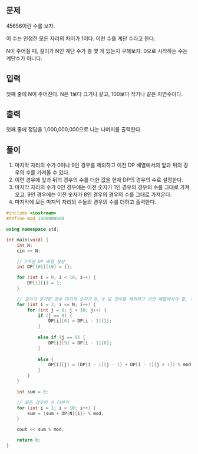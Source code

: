 ## 문제
45656이란 수를 보자.

이 수는 인접한 모든 자리의 차이가 1이다. 이런 수를 계단 수라고 한다.

N이 주어질 때, 길이가 N인 계단 수가 총 몇 개 있는지 구해보자. 0으로 시작하는 수는 계단수가 아니다.

## 입력
첫째 줄에 N이 주어진다. N은 1보다 크거나 같고, 100보다 작거나 같은 자연수이다.

## 출력
첫째 줄에 정답을 1,000,000,000으로 나눈 나머지를 출력한다.

## 풀이
1. 마지막 자리의 수가 0이나 9인 경우를 제외하고 이전 DP 배열에서의 앞과 뒤의 경우의 수를 가져올 수 있다.
2. 이런 경우에 앞과 뒤의 경우의 수를 더한 값을 현재 DP의 경우의 수로 설정한다.
3. 마지막 자리의 수가 0인 경우에는 이전 숫자가 1인 경우의 경우의 수를 그대로 가져오고, 9인 경우에는 이전 숫자가 8인 경우의 경우의 수를 그대로 가져온다.
4. 마지막에 모든 마지막 자리의 수들의 경우의 수를 더하고 출력한다.

```cpp
#include <iostream>
#define mod 1000000000

using namespace std;

int main(void) {
	int N;
	cin >> N;

	// 2차원 DP 배열 생성
	int DP[101][10] = {};

	for (int i = 0; i < 10; i++) {
		DP[1][i] = 1;
	}

	// 길이가 증가한 경우 마지막 숫자가 0, 9 일 경우를 제외하고 이전 배열에서의 앞, 뒤 숫자 덧셈
	for (int i = 2; i <= N; i++) {
		for (int j = 0; j < 10; j++) {
			if (j == 0) {
				DP[i][0] = DP[i - 1][1];
			}
				
			else if (j == 9) {
				DP[i][9] = DP[i - 1][8];
			}
				
			else {
				DP[i][j] = (DP[i - 1][j - 1] + DP[i - 1][j + 1]) % mod;
			}	
		}
	}

	int sum = 0;

	// 모든 경우의 수 더하기
	for (int i = 1; i < 10; i++) {
		sum = (sum + DP[N][i]) % mod;
	}

	cout << sum % mod;

	return 0;
}
```
